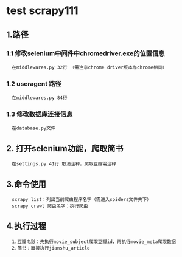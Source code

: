 # test scrapy111
## 1.路径
### 1.1 修改selenium中间件中chromedriver.exe的位置信息
      在middlewares.py 32行 （需注意chrome driver版本与chrome相同）
### 1.2 useragent 路径
      在middlewares.py 84行
### 1.3 修改数据库连接信息
      在database.py文件
      
## 2. 打开selenium功能，爬取简书
      在settings.py 41行 取消注释，爬取豆瓣需注释
      
## 3.命令使用
      scrapy list：列出当前爬虫程序名字（需进入spiders文件夹下）
      scrapy crawl 爬虫名字：执行爬虫
## 4.执行过程
      1.豆瓣电影：先执行movie_subject爬取豆瓣id，再执行movie_meta爬取数据
      2.简书：直接执行jianshu_article